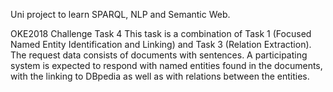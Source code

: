 Uni project to learn SPARQL, NLP and Semantic Web.

OKE2018 Challenge Task 4
This task is a combination of Task 1 (Focused Named Entity Identification
and Linking) and Task 3 (Relation Extraction).
The request data consists of documents with sentences. A participating
system is expected to respond with named entities found in the documents,
with the linking to DBpedia as well as with relations between the entities.
